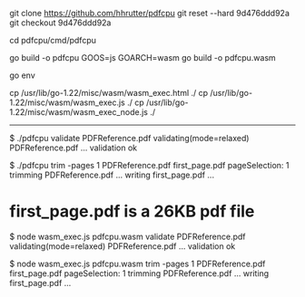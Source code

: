 git clone https://github.com/hhrutter/pdfcpu
git reset --hard 9d476ddd92a
git checkout 9d476ddd92a

cd pdfcpu/cmd/pdfcpu

go build -o pdfcpu
GOOS=js GOARCH=wasm go build -o pdfcpu.wasm

go env

cp /usr/lib/go-1.22/misc/wasm/wasm_exec.html ./
cp /usr/lib/go-1.22/misc/wasm/wasm_exec.js ./
cp /usr/lib/go-1.22/misc/wasm/wasm_exec_node.js ./

---------------------------------------------------------

$ ./pdfcpu validate PDFReference.pdf
validating(mode=relaxed) PDFReference.pdf ...
validation ok

$ ./pdfcpu trim -pages 1 PDFReference.pdf first_page.pdf
pageSelection: 1
trimming PDFReference.pdf ...
writing first_page.pdf ...

# first_page.pdf is a 26KB pdf file

$ node wasm_exec.js pdfcpu.wasm validate PDFReference.pdf
validating(mode=relaxed) PDFReference.pdf ...
validation ok

$ node wasm_exec.js pdfcpu.wasm trim -pages 1 PDFReference.pdf first_page.pdf
pageSelection: 1
trimming PDFReference.pdf ...
writing first_page.pdf ...